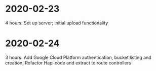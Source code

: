 # 2020-02-23

4 hours: Set up server; initial upload functionality

# 2020-02-24

3 hours: Add Google Cloud Platform authentication, bucket listing and creation; Refactor Hapi code and extract to route controllers